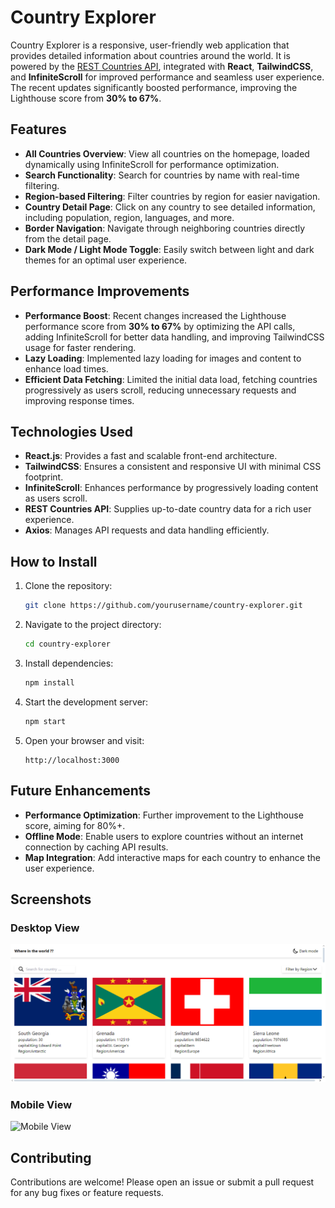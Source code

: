 # Country Explorer

Country Explorer is a responsive, user-friendly web application that provides detailed information about countries around the world. It is powered by the [REST Countries API](https://restcountries.com), integrated with **React**, **TailwindCSS**, and **InfiniteScroll** for improved performance and seamless user experience. The recent updates significantly boosted performance, improving the Lighthouse score from **30% to 67%**.

## Features

- **All Countries Overview**: View all countries on the homepage, loaded dynamically using InfiniteScroll for performance optimization.
- **Search Functionality**: Search for countries by name with real-time filtering.
- **Region-based Filtering**: Filter countries by region for easier navigation.
- **Country Detail Page**: Click on any country to see detailed information, including population, region, languages, and more.
- **Border Navigation**: Navigate through neighboring countries directly from the detail page.
- **Dark Mode / Light Mode Toggle**: Easily switch between light and dark themes for an optimal user experience.

## Performance Improvements

- **Performance Boost**: Recent changes increased the Lighthouse performance score from **30% to 67%** by optimizing the API calls, adding InfiniteScroll for better data handling, and improving TailwindCSS usage for faster rendering.
- **Lazy Loading**: Implemented lazy loading for images and content to enhance load times.
- **Efficient Data Fetching**: Limited the initial data load, fetching countries progressively as users scroll, reducing unnecessary requests and improving response times.

## Technologies Used

- **React.js**: Provides a fast and scalable front-end architecture.
- **TailwindCSS**: Ensures a consistent and responsive UI with minimal CSS footprint.
- **InfiniteScroll**: Enhances performance by progressively loading content as users scroll.
- **REST Countries API**: Supplies up-to-date country data for a rich user experience.
- **Axios**: Manages API requests and data handling efficiently.

## How to Install

1. Clone the repository:

   ```bash
   git clone https://github.com/yourusername/country-explorer.git
   ```

2. Navigate to the project directory:

   ```bash
   cd country-explorer
   ```

3. Install dependencies:

   ```bash
   npm install
   ```

4. Start the development server:

   ```bash
   npm start
   ```

5. Open your browser and visit:

   ```
   http://localhost:3000
   ```

## Future Enhancements

- **Performance Optimization**: Further improvement to the Lighthouse score, aiming for 80%+.
- **Offline Mode**: Enable users to explore countries without an internet connection by caching API results.
- **Map Integration**: Add interactive maps for each country to enhance the user experience.

## Screenshots

### Desktop View

![Desktop View](./public/screenshot/desktop.png)

### Mobile View

![Mobile View](./screenshot/mobile.png)

## Contributing

Contributions are welcome! Please open an issue or submit a pull request for any bug fixes or feature requests.
